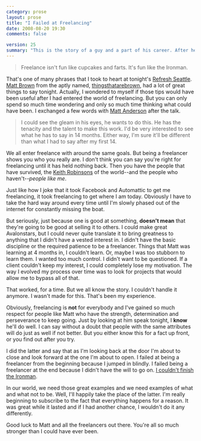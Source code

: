 ```yaml
---
category: prose
layout: prose
title: "I Failed at Freelancing"
date: 2008-08-20 19:30
comments: false

version: 25
summary: "This is the story of a guy and a part of his career. After hearing a talk by an up-and-coming freelancer about a \"series of successful failures,\" he comes to terms with the fact that his freelancing phase was less than successful. Freelancing is a state of mind, it just wasn't right for said guy."
---
```


> Freelance isn't fun like cupcakes and farts. It's fun like the Ironman.

That's one of many phrases that I took to heart at tonight's [Refresh Seattle][1]. [Matt Brown][2] from the aptly named, [thingsthatarebrown][3], had a lot of great things to say tonight. Actually, I wondered to myself if those tips would have been useful after I had entered the world of freelancing. But you can only spend so much time wondering and only so much time thinking what could have been. I exchanged a few words with [Matt Anderson][4] after the talk.

> I could see the gleam in his eyes, he wants to do this. He has the tenacity and the talent to make this work. I'd be very interested to see what he has to say in 14 months. Either way, I'm sure it'll be different than what I had to say after my first 14.

We all enter freelance with around the same goals. But being a freelancer shows you who you really are. I don't think you can say you're right for freelancing until it has held nothing back. Then you have the people that have survived, the [Keith Robinsons][5] of the world--and the people who haven't--*people like me*.

Just like how I joke that it took Facebook and Automattic to get me freelancing, it took freelancing to get where I am today. Obviously I have to take the hard way around every time until I'm slowly phased out of the internet for constantly missing the boat.

But seriously, just because one is good at something, **doesn't mean** that they're going to be good at selling it to others. I could make great Avalonstars, but I could never quite translate it to bring greatness to anything that I didn't have a vested interest in. I didn't have the basic discipline or the required patience to be a freelancer. Things that Matt was learning at 4 months in, I couldn't learn. Or, maybe I was too stubborn to learn them. I wanted too much control. I didn't want to be questioned. If a client couldn't keep my interest, I could completely lose my motivation. The way I evolved my process over time was to look for projects that would allow me to bypass all of that.

That worked, for a time. But we all know the story. I couldn't handle it anymore. I wasn't made for this. That's been my experience.

Obviously, freelancing is **not** for everybody and I've gained so much respect for people like Matt who have the strength, determination and perseverance to keep going. Just by looking at him speak tonight, I **know** he'll do well. I can say without a doubt that people with the same attributes will do just as well if not better. But you either know this for a fact up front, or you find out after you try.

I did the latter and say that as I'm looking back at the door I'm about to close and look forward at the one I'm about to open. I failed at being a freelancer from the beginning because I jumped in blindly. I failed being a freelancer at the end because I didn't have the will to go on. [I couldn't finish the Ironman][6].

In our world, we need those great examples and we need examples of what and what not to be. Well, I'll happily take the place of the latter. I'm really beginning to subscribe to the fact that everything happens for a reason. It was great while it lasted and if I had another chance, I wouldn't do it any differently.

Good luck to Matt and all the freelancers out there. You're all so much stronger than I could have ever been.

[1]: http://refreshseattle.org/
[2]: http://thingsthatarebrown.com/blog/
[3]: http://thingsthatarebrown.com/
[4]: http://onehub.com/
[5]: http://www.dkeithrobinson.com/
[6]: http://twitter.com/bryanveloso/statuses/893937737

